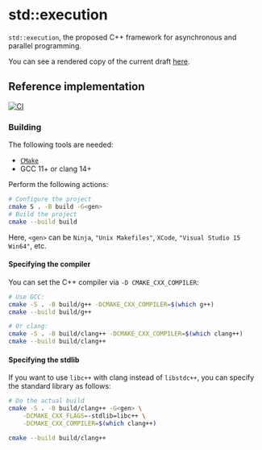 # std::execution

`std::execution`, the proposed C++ framework for asynchronous and parallel programming.

You can see a rendered copy of the current draft [here](https://brycelelbach.github.io/wg21_p2300_execution/execution.html).

## Reference implementation

[![CI](https://github.com/brycelelbach/wg21_p2300_execution/workflows/CI/badge.svg)](https://github.com/brycelelbach/wg21_p2300_execution/actions)

### Building

The following tools are needed:

* [`CMake`](https://cmake.org/)
* GCC 11+ or clang 14+

Perform the following actions:

```bash
# Configure the project
cmake S . -B build -G<gen>
# Build the project
cmake --build build
```

Here, `<gen>` can be `Ninja`, `"Unix Makefiles"`, `XCode`, `"Visual Studio 15 Win64"`, etc.

#### Specifying the compiler

You can set the C++ compiler via `-D CMAKE_CXX_COMPILER`:

```bash
# Use GCC:
cmake -S . -B build/g++ -DCMAKE_CXX_COMPILER=$(which g++)
cmake --build build/g++

# Or clang:
cmake -S . -B build/clang++ -DCMAKE_CXX_COMPILER=$(which clang++)
cmake --build build/clang++
```

#### Specifying the stdlib

If you want to use `libc++` with clang instead of `libstdc++`, you can specify the standard library as follows:

```bash
# Do the actual build
cmake -S . -B build/clang++ -G<gen> \
    -DCMAKE_CXX_FLAGS=-stdlib=libc++ \
    -DCMAKE_CXX_COMPILER=$(which clang++)

cmake --build build/clang++
```
